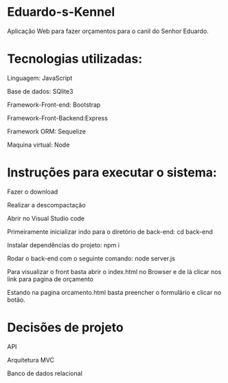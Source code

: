 # Eduardo-s-Kennel
Aplicação Web para fazer orçamentos para o canil do Senhor Eduardo.

# Tecnologias utilizadas:
<p>Linguagem: JavaScript</p>
<p>Base de dados: SQlite3</p>
<p>Framework-Front-end: Bootstrap</p>
<p>Framework-Front-Backend:Express</p>
<p>Framework ORM: Sequelize</p>
<p>Maquina virtual: Node</p>


# Instruções para executar o sistema:
<p>Fazer o download</p>
<p>Realizar a descompactação </p>
<p>Abrir no Visual Studio code</p>
<p>Primeiramente inicializar indo para o diretório de back-end: cd back-end </p>
<p>Instalar dependências do projeto: npm i</p>
<p>Rodar o back-end com o seguinte comando: node server.js </p>
<p>Para visualizar o front basta abrir o index.html no Browser e de lá clicar nos link para pagina de orçamento</p>
<p>Estando na pagina orcamento.html basta preencher o formulário e clicar no botão.</p>


# Decisões de projeto
<p>API</p>
<p>Arquitetura MVC</p>
<p>Banco de dados relacional</p>

